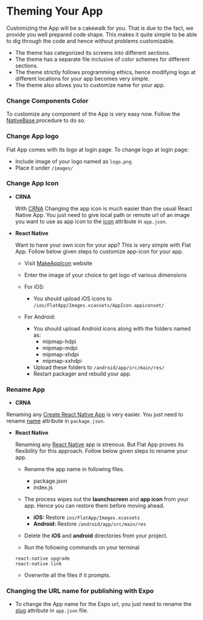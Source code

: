 # Theming Your App

Customizing the App will be a cakewalk for you. That is due to the fact, we provide you well prepared code shape. This makes it quite simple to be able to dig through the code and hence without problems customizable.

* The theme has categorized its screens into different sections.
* The theme has a separate file inclusive of color schemes for different sections.
* The theme strictly follows programming ethics, hence modifying logo at different locations for your app becomes very simple.
* The theme also allows you to customize name for your app.

### Change Components Color

To customize any component of the App is very easy now.
Follow the [NativeBase ](https://docs.nativebase.io/Customize.html#Customize) procedure to do so.

### Change App logo

Flat App comes with its logo at login page. To change logo at login page:

* Include image of your logo named as `logo.png`
* Place it under `/images/`

### Change App Icon

* **CRNA**

  With [CRNA](https://github.com/react-community/create-react-native-app) Changing the app icon is much easier than the usual React Native App. You just need to give local path or remote url of an image you want to use as app icon to the [icon](https://docs.expo.io/versions/latest/guides/app-icons.html) attribute in `app.json`.

* **React Native**

  Want to have your own icon for your app? This is very simple with Flat App.
  Follow below given steps to customize app-icon for your app.

    * Visit [MakeAppIcon](https://makeappicon.com/) website
    * Enter the image of your choice to get logo of various dimensions
    * For iOS:
      * You should upload iOS icons to `/ios/FlatApp/Images.xcassets/AppIcon.appiconset/`
    * For Android:
    
      * You should upload Android icons along with the folders named as:
        * mipmap-hdpi
        * mipmap-mdpi
        * mipmap-xhdpi
        * mipmap-xxhdpi
      * Upload these folders to `/android/app/src/main/res/`
      * Restart packager and rebuild your app.

### Rename App

* **CRNA**

Renaming any [Create React Native App](https://github.com/react-community/create-react-native-app) is very easier.
You just need to rename [name](https://docs.expo.io/versions/latest/guides/configuration.html#name) attribute in `package.json`.

* **React Native**

  Renaming any [React Native](https://github.com/facebook/react-native) app is strenous. But Flat App proves its flexibility for this approach.
  Follow below given steps to rename your app.

    * Rename the app name in following files.
    
      * package.json
      * index.js
    
    * The process wipes out the **launchscreen** and **app icon** from your app. Hence you can restore them before moving ahead.
      * **iOS:** Restore `ios/FlatApp/Images.xcassets`
      * **Android:** Restore `/android/app/src/main/res`
    * Delete the **iOS** and **android** directories from your project.
    * Run the following commands on your terminal
    
    ```
    react-native upgrade
    react-native link
    ```
    
    * Overwrite all the files if it prompts.

### Changing the URL name for publishing with Expo

* To change the App name for the Expo url, you just need to rename the [slug](https://docs.expo.io/versions/latest/guides/configuration.html#slug) attribute in `app.json` file.
